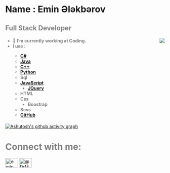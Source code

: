 # Name : Emin Ələkbərov


<font align="left"  color="gray"><h2>Full Stack Developer</h2>

<img src="http://www.psd-dude.com/tutorials/matrix-effect-animation-gif-photoshop-tutorial/matrix-effect-with-code-rain-animation-photoshop-tutorial.gif" align="right" >

  <h4 align="left"> <ul>
  <li>🔭 I’m currently working at Coding.</li>
  <li>I use : </li>
   <ul>
   <li><a href="https://github.com/EminElekberov/PragmatechCsharpProject">C#</a></li>
   <li><a href="https://github.com/EminElekberov/PragmatechCsharpProject">Java</a></li>
   <li><a href="https://github.com/EminElekberov/PragmatechCsharpProject">C++</a></li>
   <li><a href="https://github.com/DrMadWill/PragmatechFoundationProject">Python</a></li>
     <li>Sql</li>
   <li><a href="https://github.com/DrMadWill/JavaScript">JavaScript</a>
   <ul><li><a href="https://github.com/DrMadWill/JavaScript">JQuery</a></ul></li>
   <li>HTML</li>
   <li>Css
     <ul><li>Boostrap</li></ul>
   </li>
   <li>Scss</li>
   <li><a href="https://github.com/EminElekberov">GitHub</a></li>

</ul>

</h4><font/>
    


   
[![Ashutosh's github activity graph](https://activity-graph.herokuapp.com/graph?username=EminElekberov&theme=react-dark)](https://github.com/ashutosh00710/github-readme-activity-graph)
#  Connect with me: 

<p align="left">
<a href="https://www.instagram.com/emin.ekberovv/" target="blank"><img align="center" src="https://raw.githubusercontent.com/rahuldkjain/github-profile-readme-generator/master/src/images/icons/Social/instagram.svg" alt="emin.ekberovv" height="30" width="40" /></a>
<a href="https://medium.com/@eminelekberov09" target="blank"><img align="center" src="https://raw.githubusercontent.com/rahuldkjain/github-profile-readme-generator/master/src/images/icons/Social/medium.svg" alt="@DrMadWill" height="30" width="40" /></a>
